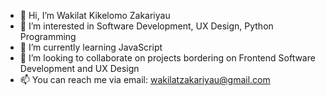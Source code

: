 - 👋 Hi, I’m Wakilat Kikelomo Zakariyau
- 👀 I’m interested in Software Development, UX Design, Python Programming
- 🌱 I’m currently learning JavaScript
- 💞️ I’m looking to collaborate on projects bordering on Frontend Software Development and UX Design
- 📫 You can reach me via email: wakilatzakariyau@gmail.com

<!---
DaintyZawak/DaintyZawak is a ✨ special ✨ repository because its `README.md` (this file) appears on your GitHub profile.
You can click the Preview link to take a look at your changes.
--->
